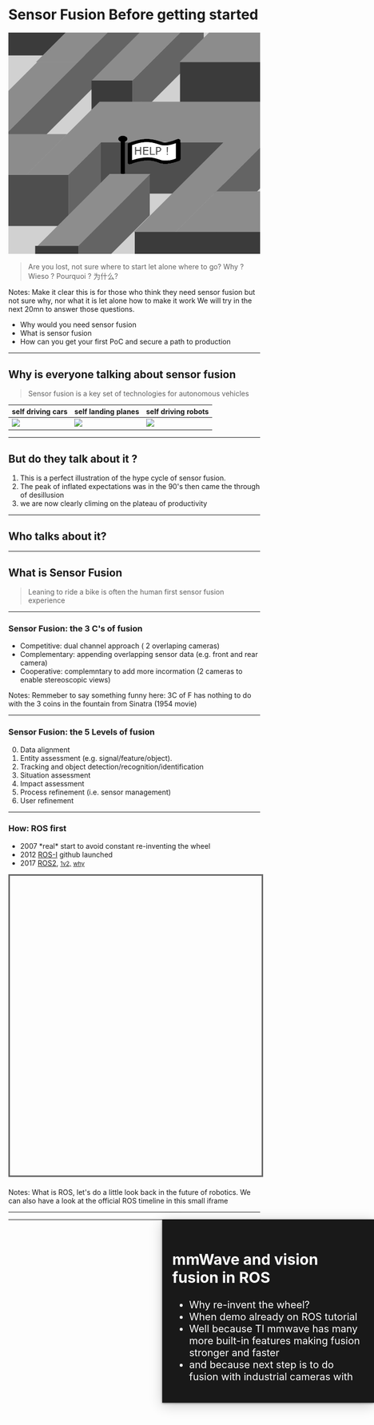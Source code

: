 # Sensor Fusion Before getting started

![](../static/img/maze_with_help_grey.png)

> Are you lost, not sure where to start let alone where to go?
Why ? Wieso ? Pourquoi ? 为什么?


Notes: Make it clear this is for those who think they need sensor fusion but not sure why, nor what it is let alone how to make it work
We will try in the next 20mn to answer those questions.
* Why would you need sensor fusion
* What is sensor fusion
* How can you get your first PoC and secure a path to production

---

## Why is everyone talking about sensor fusion

> Sensor fusion is a key set of technologies for autonomous vehicles

| self driving cars | self landing planes |  self driving robots |
|-------------------|---------------------|----------------------|
| ![][driverless]        | ![][Airbus]         |   ![][wheeled]       |

[driverless]: https://thumbs.gfycat.com/HairyMeatyCranefly-max-1mb.gif
[Airbus]:https://omyplane.com/wp-content/uploads/2020/07/sszaih1uyh4maxresdefault-1280x400.jpg
[wheeled]:https://media1.giphy.com/media/MsghJNDA0Od2w/source.gif

----

<!-- .slide: data-background-iframe="https://books.google.com/ngrams/graph?content=sensor+fusion&year_start=1980&year_end=2019&corpus=26&smoothing=3" data-background-interactive-->

## But do they talk about it ?

1. This is a perfect illustration of the hype cycle of sensor fusion.
2. The peak of inflated expectations was in the 90's then came the through of desillusion
3. we are now clearly climing on the plateau of productivity

----

## Who talks about it?



---

## What is Sensor Fusion 

> Leaning to ride a bike is often the human first sensor fusion experience 

----

### Sensor Fusion: the 3 C's of fusion

* Competitive: dual channel approach ( 2 overlaping cameras) <!-- .element: class="fragment" data-fragment-index="1" -->
* Complementary: appending overlapping sensor data (e.g. front and rear camera) <!-- .element: class="fragment" data-fragment-index="2" -->
* Cooperative: complemntary to add more incormation (2 cameras to enable stereoscopic views) <!-- .element: class="fragment" data-fragment-index="3" -->

Notes: Remmeber to say something funny here: 3C of F has nothing to do with the 3 coins in the fountain from Sinatra (1954 movie)

----

### Sensor Fusion: the 5 Levels of fusion

0. Data alignment <!-- .element: class="fragment" data-fragment-index="1" -->
1. Entity assessment (e.g. signal/feature/object). <!-- .element: class="fragment" data-fragment-index="2" -->
2. Tracking and object detection/recognition/identification <!-- .element: class="fragment" data-fragment-index="3" -->
3. Situation assessment <!-- .element: class="fragment" data-fragment-index="4" -->
4. Impact assessment <!-- .element: class="fragment" data-fragment-index="5" -->
5. Process refinement (i.e. sensor management) <!-- .element: class="fragment" data-fragment-index="6" -->
6. User refinement <!-- .element: class="fragment" data-fragment-index="7" -->

---

### How: ROS first

<ul>
   <span class="fragment"><li> 2007 *real* start to avoid constant re-inventing the wheel </li></span>
   <span class="fragment"><li> 2012 <a href="https://rosindustrial.org/briefhistory">ROS-I</a> github launched </li></span>
   <span class="fragment"><li> 2017 <a href="https://index.ros.org/doc/ros2/Releases/">ROS2<a/>, 
      <span class="fragment"><small><a href="https://www.generationrobots.com/blog/en/ros-vs-ros2/">1v2,</a></small></span>
       <span class="fragment"> <small><a href="https://design.ros2.org/articles/why_ros2.html">why</a></small></small> </li>
</ul>
<iframe data-src="https://www.theconstructsim.com/timeline-robot-operating-system-ros/" width="800" height="600" frameborder="0" marginwidth="0" marginheight="0" scrolling="yes" style="border:3px solid #666; margin-bottom:5px; max-width: 100%;" allowfullscreen> </iframe>

Notes: What is ROS, let's do a little look back in the future of robotics. We can also have a look at the official ROS timeline in this small iframe

---

<!-- .slide: data-background-iframe="https://wiki.ros.org/ainstein_radar/Tutorials/Radar%20and%20camera%20sensor%20fusion" data-background-interactive-->

<div style="position: absolute; width: 40%; right: 0; box-shadow: 0 1px 4px rgba(0,0,0,0.5), 0 5px 25px rgba(0,0,0,0.2); background-color: rgba(0, 0, 0, 0.9); color: #fff; padding: 20px; font-size: 20px; text-align: left;">
    <h2>mmWave and vision fusion in ROS </h2>
  <ul> 
    <li> Why re-invent the wheel? </li></span>
    <span class="fragment"><li> When demo already on ROS tutorial </li></span>
    <span class="fragment"><li> Well because TI mmwave has many more built-in features making fusion stronger and faster </li></span>
    <span class="fragment"><li> and because next step is to do fusion with industrial cameras with  </li></span>
  </ul>
</div>

---
